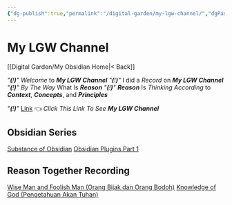 ```yaml
---
{"dg-publish":true,"permalink":"/digital-garden/my-lgw-channel/","dgPassFrontmatter":true}
---
```



# My LGW Channel

[[Digital Garden/My Obsidian Home\|< Back]]

*"**(**!**)**"*    *Welcome* to ***My LGW Channel***
*"**(**!**)**"*    I did a *Record* on ***My LGW Channel***
*"**(**!**)**"*    *By The Way* What Is ***Reason*** 
*"**(**!**)**"*    ***Reason*** Is *Thinking According* to ***Context***, ***Concepts***, and ***Principles***

*"**(**!**)**"*    [Link](https://www.youtube.com/channel/UCfAALBkVIP7zhEedXTYATMQ) 👈 *Click This Link To See* ***My LGW Channel***

## Obsidian Series
[Substance of Obsidian](https://www.youtube.com/watch?v=dyRTe3H5p3U)
[Obsidian Plugins Part 1](https://www.youtube.com/watch?v=qnJZ5x6oGgI)

## Reason Together Recording
[Wise Man and Foolish Man (Orang Bijak dan Orang Bodoh)](https://www.youtube.com/watch?v=Ca_8XgJLnGw)
[Knowledge of God (Pengetahuan Akan Tuhan)](https://www.youtube.com/watch?v=etY3eWVNAow)
